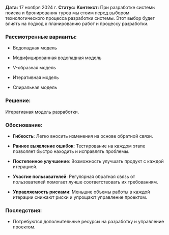 **Дата:** 17 ноября 2024 г.
**Статус:** 
**Контекст:**
При разработке системы поиска и бронирования туров мы стоим перед выбором технологического процесса разработки системы. Этот выбор будет влиять на подход к планированию работ и процессу разработки.

### Рассмотренные варианты:

- Водопадная модель
    
- Модифицированная водопадная модель
    
- V-образная модель
    
- Итеративная модель
    
- Спиральная модель
    

### Решение:

Итеративная модель разработки.

### Обоснование:

- **Гибкость**: Легко вносить изменения на основе обратной связи.
    
- **Раннее выявление ошибок**: Тестирование на каждом этапе позволяет быстро находить и исправлять проблемы.
    
- **Постепенное улучшение**: Возможность улучшать продукт с каждой итерацией.
    
- **Участие пользователей**: Регулярная обратная связь от пользователей помогает лучше соответствовать их требованиям.
    
- **Управляемость рисками**: Меньшие объемы работы в каждой итерации снижают риски и упрощают управление проектом.
    

### Последствия:

- Потребуются дополнительные ресурсы на разработку и управление проектом.
